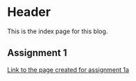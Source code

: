 # Header

This is the index page for this blog.

## Assignment 1

[Link to the page created for assignment 1a](assignment1.md)
